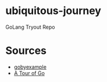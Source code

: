 # ubiquitous-journey
GoLang Tryout Repo

# Sources
- [gobyexample](https://gobyexample.com/)
- [A Tour of Go](https://go.dev/tour/list)
